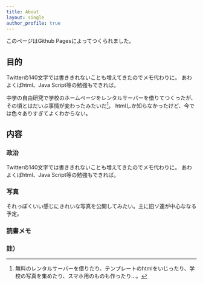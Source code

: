 ```yaml
---
title: About
layout: single
author_profile: true
---
```

このページはGithub Pagesによってつくられました。


## 目的
Twitterの140文字では書ききれないことも増えてきたのでメモ代わりに。
あわよくばhtml、Java Script等の勉強もできれば。

中学の自由研究で学校のホームページをレンタルサーバーを借りてつくったが、その頃とはだいぶ事情が変わったみたいだ[^mumu]。
htmlしか知らなかったけど、今では色々ありすぎてよくわからない。

[^mumu]:無料のレンタルサーバーを借りたり、テンプレートのhtmlをいじったり、学校の写真を集めたり、スマホ用のものも作ったり...。

## 内容
### 政治
Twitterの140文字では書ききれないことも増えてきたのでメモ代わりに。
あわよくばhtml、Java Script等の勉強もできれば。

### 写真
それっぽくいい感じにきれいな写真を公開してみたい。主に旧ソ連が中心ななる予定。


### 読書メモ

### 註）
